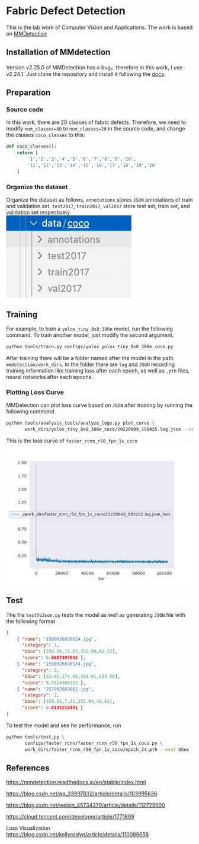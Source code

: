 # Fabric Defect Detection

This is the lab work of Computer Vision and Applications. The work is based on [MMDetection](https://github.com/open-mmlab/mmdetection)
## Installation of MMdetection
Version v2.25.0 of MMDetection has a bug，therefore in this work, I use v2.24.1. Just clone the repository and install it following the [docs](https://mmdetection.readthedocs.io/en/latest/get_started.html#installation).

## Preparation

### Source code
In this work, there are 20 classes of fabric defects. Therefore, we need to modify `num_classes=80` to `num_classes=20` in the source code, and change the classes `coco_classes` to this:


```python
def coco_classes():
    return [
        '1','2','3','4','5','6','7','8','9','10',
        '11','12','13','14','15','16','17','18','19','20'
    ]
```

### Organize the dataset
Organize the dataset as follows, `annotations` stores `JSON` annotations of train and validation set. `test2017`, `train2017`, `val2017` store test set, train set, and validation set respectively.
![Dataset](./assets/Dataset.png)

## Training

For example, to train a `yolox_tiny_8x8_300e` model, run the following command. To train another model, just modify the second argument.

```sh
python tools/train.py configs/yolox yolox_tiny_8x8_300e_coco.py
```

After training there will be a folder named after the model in the path `mmdetection/work_dirs`. In the folder there are `log` and `JSON` recording training information like training loss after each epoch, as well as `.pth` files, neural networks after each epochs.

### Plotting Loss Curve

MMDetection can plot loss curve based on `JSON` after training by running the following command.
```bash
python tools/analysis_tools/analyze_logs.py plot_curve \
       work_dirs/yolox_tiny_8x8_300e_coco/20220609_150435.log.json --keys loss --out ./plot_result/4.png

```

This is the loss curve of `faster_rcnn_r50_fpn_1x_coco`
![loss](./assets/1.png)

## Test

The file `testToJson.py` tests the model as well as generating `JSON` file with the following format

```json
[
    { "name": "1560926838524.jpg",
      "category": 1,
      "bbox": [339.66,15.65,356.00,61.33],
      "score": 0.0087397042 }, 
    { "name": "1560926838524.jpg", 
      "category": 2, 
      "bbox": [52.86,174.86,104.91,633.56], 
      "score": 0.5624360123 }, 
    { "name": "257092683862.jpg", 
      "category": 2, 
      "bbox": [339.61,7.21,355.94,48.61],
      "score": 0.0135210491 } 
]
```
To test the model and see he performance, run
```bash
python tools/test.py \
       configs/faster_rcnn/faster_rcnn_r50_fpn_1x_coco.py \
       work_dirs/faster_rcnn_r50_fpn_1x_coco/epoch_24.pth --eval bbox --show
```

## References
https://mmdetection.readthedocs.io/en/stable/index.html

https://blog.csdn.net/qq_33897832/article/details/103995636

https://blog.csdn.net/weixin_45734379/article/details/112725000

https://cloud.tencent.com/developer/article/1771899

Loss Visualization https://blog.csdn.net/kellyroslyn/article/details/110086658

